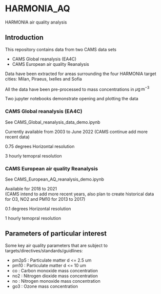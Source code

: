 # HARMONIA_AQ
HARMONIA air quality analysis

## Introduction
This repository contains data from two CAMS data sets
 - CAMS Global reanalysis (EA4C)
 - CAMS European air quality Reanalysis 

Data have been extracted for areas surrounding the four HARMONIA target cities: Milan, Piraeus, Ixelles and Sofia

All the data have been pre-processed to mass concentrations in $\mu \text{g}\, \text{m}^{-3}$

Two jupyter notebooks demonstrate opening and plotting the data

 
###  CAMS Global reanalysis (EA4C)
See CAMS_Global_reanalysis_data_demo.ipynb

Currently available from 2003 to June 2022 (CAMS continue add more recent data)

0.75 degrees Horizontal resolution

3 hourly temopral resolution
 
### CAMS European air quality Reanalysis 
See CAMS_European_AQ_reanalysis_demo.ipynb

Available for 2018 to 2021 \
(CAMS intend to add more recent years, also plan to create historical data for O3, NO2 and PM10 for 2013 to 2017)

0.1 degrees Horizontal resolution

1 hourly temopral resolution

 
## Parameters of particular interest

Some key air quality parameters that are subject to targets/directives/standards/guidlines:
 - pm2p5 : Particulate matter d <= 2.5 um
 - pm10  : Particulate matter d <= 10 um
 - co    : Carbon monoxide mass concentration
 - no2   : Nitrogen dioxide mass concentration
 - no    : Nitrogen monoxide mass concentration
 - go3   : Ozone mass concentration
